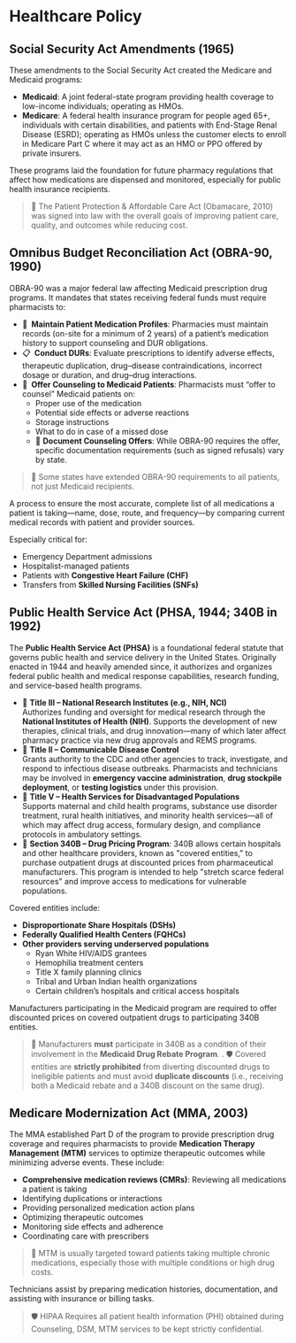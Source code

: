 # Healthcare Policy

## Social Security Act Amendments (1965)

These amendments to the Social Security Act created the Medicare and Medicaid programs:

- **Medicaid**: A joint federal-state program providing health coverage to low-income individuals; operating as HMOs.
- **Medicare**: A federal health insurance program for people aged 65+, individuals with certain disabilities, and patients with End-Stage Renal Disease (ESRD); operating as HMOs unless the customer elects to enroll in Medicare Part C where it may act as an HMO or PPO offered by private insurers.

These programs laid the foundation for future pharmacy regulations that affect how medications are dispensed and monitored, especially for public health insurance recipients.

> 🤯 The Patient Protection & Affordable Care Act (Obamacare, 2010) was signed into law with the overall goals of improving patient care, quality, and outcomes while reducing cost.

## Omnibus Budget Reconciliation Act (OBRA-90, 1990)

OBRA-90 was a major federal law affecting Medicaid prescription drug programs. It mandates that states receiving federal funds must require pharmacists to:

- 📄 **Maintain Patient Medication Profiles**: Pharmacies must maintain records (on-site for a minimum of 2 years) of a patient’s medication history to support counseling and DUR obligations.
- 📋 **Conduct DURs**: Evaluate prescriptions to identify adverse effects, therapeutic duplication, drug–disease contraindications, incorrect dosage or duration, and drug–drug interactions.
- 💬 **Offer Counseling to Medicaid Patients**: Pharmacists must “offer to counsel” Medicaid patients on:
  - Proper use of the medication
  - Potential side effects or adverse reactions
  - Storage instructions
  - What to do in case of a missed dose
  - 📁 **Document Counseling Offers**: While OBRA-90 requires the offer, specific documentation requirements (such as signed refusals) vary by state.

> 📍 Some states have extended OBRA-90 requirements to all patients, not just Medicaid recipients.

A process to ensure the most accurate, complete list of all medications a patient is taking—name, dose, route, and frequency—by comparing current medical records with patient and provider sources.  

Especially critical for:

- Emergency Department admissions
- Hospitalist-managed patients
- Patients with **Congestive Heart Failure (CHF)**
- Transfers from **Skilled Nursing Facilities (SNFs)**

## Public Health Service Act (PHSA, 1944; 340B in 1992)

The **Public Health Service Act (PHSA)** is a foundational federal statute that governs public health and service delivery in the United States. Originally enacted in 1944 and heavily amended since, it authorizes and organizes federal public health and medical response capabilities, research funding, and service-based health programs.

- 🤯 **Title III – National Research Institutes (e.g., NIH, NCI)**  
  Authorizes funding and oversight for medical research through the **National Institutes of Health (NIH)**. Supports the development of new therapies, clinical trials, and drug innovation—many of which later affect pharmacy practice via new drug approvals and REMS programs.
- 🤯 **Title II – Communicable Disease Control**  
  Grants authority to the CDC and other agencies to track, investigate, and respond to infectious disease outbreaks. Pharmacists and technicians may be involved in **emergency vaccine administration**, **drug stockpile deployment**, or **testing logistics** under this provision.
- 🤯 **Title V – Health Services for Disadvantaged Populations**  
  Supports maternal and child health programs, substance use disorder treatment, rural health initiatives, and minority health services—all of which may affect drug access, formulary design, and compliance protocols in ambulatory settings.
- 📌 **Section 340B – Drug Pricing Program**: 340B allows certain hospitals and other healthcare providers, known as "covered entities," to purchase outpatient drugs at discounted prices from pharmaceutical manufacturers. This program is intended to help "stretch scarce federal resources" and improve access to medications for vulnerable populations.

Covered entities include:

- **Disproportionate Share Hospitals (DSHs)**
- **Federally Qualified Health Centers (FQHCs)**
- **Other providers serving underserved populations**
  - Ryan White HIV/AIDS grantees
  - Hemophilia treatment centers
  - Title X family planning clinics
  - Tribal and Urban Indian health organizations
  - Certain children’s hospitals and critical access hospitals

Manufacturers participating in the Medicaid program are required to offer discounted prices on covered outpatient drugs to participating 340B entities.

> 🦅 Manufacturers **must** participate in 340B as a condition of their involvement in the **Medicaid Drug Rebate Program**.
> .
> 🛡️ Covered entities are **strictly prohibited** from diverting discounted drugs to ineligible patients and must avoid **duplicate discounts** (i.e., receiving both a Medicaid rebate and a 340B discount on the same drug).

## Medicare Modernization Act (MMA, 2003)

The MMA established Part D of the program to provide prescription drug coverage and requires pharmacists to provide **Medication Therapy Management (MTM)** services to optimize therapeutic outcomes while minimizing adverse events. These include:

- **Comprehensive medication reviews (CMRs)**: Reviewing all medications a patient is taking
- Identifying duplications or interactions
- Providing personalized medication action plans
- Optimizing therapeutic outcomes
- Monitoring side effects and adherence
- Coordinating care with prescribers

> 📍 MTM is usually targeted toward patients taking multiple chronic medications, especially those with multiple conditions or high drug costs.

Technicians assist by preparing medication histories, documentation, and assisting with insurance or billing tasks.

> 🛡️ HIPAA Requires all patient health information (PHI) obtained during Counseling, DSM, MTM services to be kept strictly confidential.
